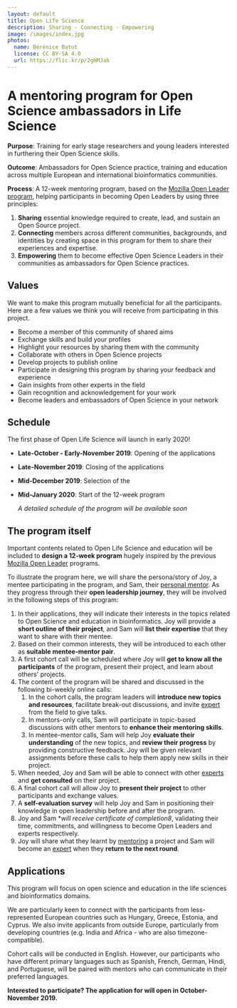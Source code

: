 ```yaml
---
layout: default
title: Open Life Science
description: Sharing - Connecting - Empowering
image: /images/index.jpg
photos:
  name: Bérénice Batut
  license: CC BY-SA 4.0
  url: https://flic.kr/p/2gHMJah
---
```




# A mentoring program for Open Science ambassadors in Life Science


**Purpose**: Training for early stage researchers and young leaders interested in furthering their 
Open Science skills.

**Outcome**: Ambassadors for Open Science practice, training and education across multiple European 
and international bioinformatics communities. 

**Process**: A 12-week mentoring program, based on the [Mozilla Open Leader program](https://foundation.mozilla.org/en/opportunity/mozilla-open-leaders/), helping participants in becoming Open Leaders by using three principles:

1. **Sharing** essential knowledge required to create, lead, and sustain an Open Source project.
2. **Connecting** members across different communities, backgrounds, and identities by creating space in this program for them to share their experiences and expertise.
3. **Empowering** them to become effective Open Science Leaders in their communities as ambassadors for Open Science practices.


## Values


We want to make this program mutually beneficial for all the participants. 
Here are a few values we think you will receive from participating in this project.

- Become a member of this community of shared aims
- Exchange skills and build your profiles
- Highlight your resources by sharing them with the community
- Collaborate with others in Open Science projects
- Develop projects to publish online
- Participate in designing this program by sharing your feedback and experience
- Gain insights from other experts in the field
- Gain recognition and acknowledgement for your work
- Become leaders and embassadors of Open Science in your network

## Schedule

The first phase of Open Life Science will launch in early 2020!

- **Late-October - Early-November 2019**: Opening of the applications
- **Late-November 2019**: Closing of the applications
- **Mid-December 2019**: Selection of the 
- **Mid-January 2020**: Start of the 12-week program

    *A detailed schedule of the program will be available soon*


## The program itself

Important contents related to Open Life Science and education will be included to **design a 12-week program** hugely inspired by the previous [Mozilla Open Leader](https://foundation.mozilla.org/en/opportunity/mozilla-open-leaders/) programs. 

To illustrate the program here, we will share the persona/story of Joy, a mentee participating in the program, and Sam, their [personal mentor](about#mentors). As they progress through their **open leadership journey**, they will be involved in the following steps of this program:

1. In their applications, they will indicate their interests in the topics related to Open Science and education in bioinformatics. Joy will provide a **short outline of their project**, and Sam will **list their expertise** that they want to share with their mentee. 
2. Based on their common interests, they will be introduced to each other as **suitable mentee-mentor pair**.
3. A first cohort call will be scheduled where Joy will **get to know all the participants** of the program, present their project, and learn about others' projects. 
4. The content of the program will be shared and discussed in the following bi-weekly online calls:
    1. In the cohort calls, the program leaders will **introduce new topics and resources**, facilitate break-out discussions, and invite [expert](about#experts) from the field to give talks.
    2. In mentors-only calls, Sam will participate in topic-based discussions with other mentors to **enhance their mentoring skills**.
    3. In mentee-mentor calls, Sam will help Joy **evaluate their understanding** of the new topics, and **review their progress** by providing constructive feedback. Joy will be given relevant assignments before these calls to help them apply new skills in their project.
5. When needed, Joy and Sam will be able to connect with other [experts](about#experts) and **get consulted** on their project.
6. A final cohort call will allow Joy to **present their project** to other participants and exchange values.
7. A **self-evaluation survey** will help Joy and Sam in positioning their knowledge in open leadership before and after the program.
8. Joy and Sam **will receive certificate of completion8*, validating their time, commitments, and willingness to become Open Leaders and experts respectively.
9. Joy will share what they learnt by [mentoring](about#mentors) a project and Sam will become an [expert](about#experts) when they **return to the next round**.


## Applications


This program will focus on open science and education in the life sciences and bioinformatics domains.

We are particularly keen to connect with the participants from less-represented European countries such as Hungary, Greece, Estonia, and Cyprus. We also invite applicants from outside Europe, particularly from developing countries (e.g. India and Africa - who are also timezone-compatible).

Cohort calls will be conducted in English. However, our participants who have different primary languages such as Spanish, French, German, Hindi, and Portuguese, will be paired with mentors who can communicate in their preferred languages.

**Interested to participate? The application for will open in October-November 2019.**
